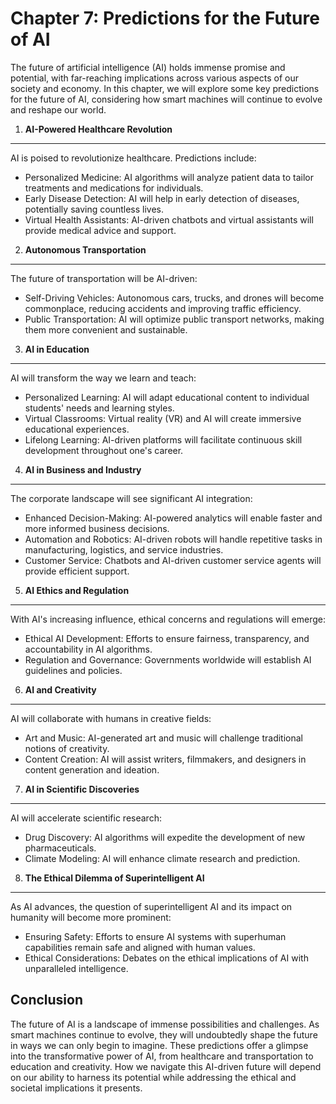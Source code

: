 Chapter 7: Predictions for the Future of AI
===========================================

The future of artificial intelligence (AI) holds immense promise and potential, with far-reaching implications across various aspects of our society and economy. In this chapter, we will explore some key predictions for the future of AI, considering how smart machines will continue to evolve and reshape our world.

1. **AI-Powered Healthcare Revolution**
---------------------------------------

AI is poised to revolutionize healthcare. Predictions include:

* Personalized Medicine: AI algorithms will analyze patient data to tailor treatments and medications for individuals.
* Early Disease Detection: AI will help in early detection of diseases, potentially saving countless lives.
* Virtual Health Assistants: AI-driven chatbots and virtual assistants will provide medical advice and support.

2. **Autonomous Transportation**
--------------------------------

The future of transportation will be AI-driven:

* Self-Driving Vehicles: Autonomous cars, trucks, and drones will become commonplace, reducing accidents and improving traffic efficiency.
* Public Transportation: AI will optimize public transport networks, making them more convenient and sustainable.

3. **AI in Education**
----------------------

AI will transform the way we learn and teach:

* Personalized Learning: AI will adapt educational content to individual students' needs and learning styles.
* Virtual Classrooms: Virtual reality (VR) and AI will create immersive educational experiences.
* Lifelong Learning: AI-driven platforms will facilitate continuous skill development throughout one's career.

4. **AI in Business and Industry**
----------------------------------

The corporate landscape will see significant AI integration:

* Enhanced Decision-Making: AI-powered analytics will enable faster and more informed business decisions.
* Automation and Robotics: AI-driven robots will handle repetitive tasks in manufacturing, logistics, and service industries.
* Customer Service: Chatbots and AI-driven customer service agents will provide efficient support.

5. **AI Ethics and Regulation**
-------------------------------

With AI's increasing influence, ethical concerns and regulations will emerge:

* Ethical AI Development: Efforts to ensure fairness, transparency, and accountability in AI algorithms.
* Regulation and Governance: Governments worldwide will establish AI guidelines and policies.

6. **AI and Creativity**
------------------------

AI will collaborate with humans in creative fields:

* Art and Music: AI-generated art and music will challenge traditional notions of creativity.
* Content Creation: AI will assist writers, filmmakers, and designers in content generation and ideation.

7. **AI in Scientific Discoveries**
-----------------------------------

AI will accelerate scientific research:

* Drug Discovery: AI algorithms will expedite the development of new pharmaceuticals.
* Climate Modeling: AI will enhance climate research and prediction.

8. **The Ethical Dilemma of Superintelligent AI**
-------------------------------------------------

As AI advances, the question of superintelligent AI and its impact on humanity will become more prominent:

* Ensuring Safety: Efforts to ensure AI systems with superhuman capabilities remain safe and aligned with human values.
* Ethical Considerations: Debates on the ethical implications of AI with unparalleled intelligence.

Conclusion
----------

The future of AI is a landscape of immense possibilities and challenges. As smart machines continue to evolve, they will undoubtedly shape the future in ways we can only begin to imagine. These predictions offer a glimpse into the transformative power of AI, from healthcare and transportation to education and creativity. How we navigate this AI-driven future will depend on our ability to harness its potential while addressing the ethical and societal implications it presents.

